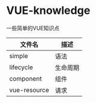 # VUE-knowledge

一些简单的VUE知识点

| 文件名 | 描述 |
| - | - |
| simple | 语法 |
| lifecycle | 生命周期 |
| component | 组件 |
| vue-resource | 请求 |